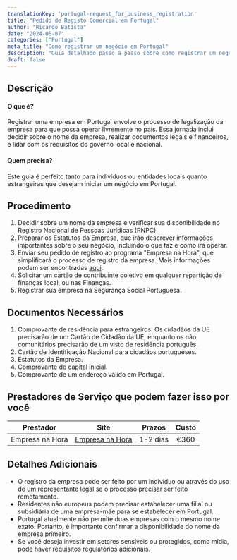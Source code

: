 ```yaml
---
translationKey: 'portugal-request_for_business_registration'
title: "Pedido de Registo Comercial em Portugal"
author: "Ricardo Batista"
date: "2024-06-07"
categories: ["Portugal"]
meta_title: "Como registrar um negócio em Portugal"
description: "Guia detalhado passo a passo sobre como registrar um negócio em Portugal"
draft: false
---
```


## Descrição
#### O que é?
Registrar uma empresa em Portugal envolve o processo de legalização da empresa para que possa operar livremente no país. Essa jornada inclui decidir sobre o nome da empresa, realizar documentos legais e financeiros, e lidar com os requisitos do governo local e nacional.
#### Quem precisa?
Este guia é perfeito tanto para indivíduos ou entidades locais quanto estrangeiras que desejam iniciar um negócio em Portugal.

## Procedimento
1. Decidir sobre um nome da empresa e verificar sua disponibilidade no Registro Nacional de Pessoas Jurídicas (RNPC).
2. Preparar os Estatutos da Empresa, que irão descrever informações importantes sobre o seu negócio, incluindo o que faz e como irá operar.
3. Enviar seu pedido de registro ao programa "Empresa na Hora", que simplificará o processo de registro da empresa. Mais informações podem ser encontradas [aqui](https://justica.gov.pt/Como-fazer-pedidos/Empresa-em-Portugal).
4. Solicitar um cartão de contribuinte coletivo em qualquer repartição de finanças local, ou nas Finanças.
5. Registrar sua empresa na Segurança Social Portuguesa.

## Documentos Necessários
1. Comprovante de residência para estrangeiros. Os cidadãos da UE precisarão de um Cartão de Cidadão da UE, enquanto os não comunitários precisarão de um visto de residência português.
2. Cartão de Identificação Nacional para cidadãos portugueses.
3. Estatutos da Empresa.
4. Comprovante de capital inicial.
5. Comprovante de um endereço válido em Portugal.

## Prestadores de Serviço que podem fazer isso por você

| Prestador       |     Site        |     Prazos       |       Custo      |
| --------------- | --------------- |  :-------------: | :-------------: |
| Empresa na Hora  |  [Empresa na Hora](https://justica.gov.pt/Como-fazer-pedidos/Empresa-em-Portugal)       |      1-2 dias      |        €360      |

## Detalhes Adicionais
- O registro da empresa pode ser feito por um indivíduo ou através do uso de um representante legal se o processo precisar ser feito remotamente.
- Residentes não europeus podem precisar estabelecer uma filial ou subsidiária de uma empresa-mãe para se estabelecer em Portugal.
- Portugal atualmente não permite duas empresas com o mesmo nome exato. Portanto, é importante confirmar a disponibilidade do nome da empresa primeiro.
- Se você deseja investir em setores sensíveis ou protegidos, como mídia, pode haver requisitos regulatórios adicionais.